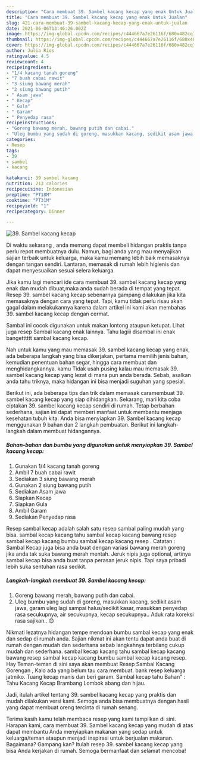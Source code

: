 ```yaml
---
description: "Cara membuat 39. Sambel kacang kecap yang enak Untuk Jualan"
title: "Cara membuat 39. Sambel kacang kecap yang enak Untuk Jualan"
slug: 421-cara-membuat-39-sambel-kacang-kecap-yang-enak-untuk-jualan
date: 2021-06-06T13:46:26.002Z
image: https://img-global.cpcdn.com/recipes/c444667a7e26116f/680x482cq70/39-sambel-kacang-kecap-foto-resep-utama.jpg
thumbnail: https://img-global.cpcdn.com/recipes/c444667a7e26116f/680x482cq70/39-sambel-kacang-kecap-foto-resep-utama.jpg
cover: https://img-global.cpcdn.com/recipes/c444667a7e26116f/680x482cq70/39-sambel-kacang-kecap-foto-resep-utama.jpg
author: Julia Rios
ratingvalue: 4.5
reviewcount: 4
recipeingredient:
- "1/4 kacang tanah goreng"
- "7 buah cabai rawit"
- "3 siung bawang merah"
- "2 siung bawang putih"
- " Asam jawa"
- " Kecap"
- " Gula"
- " Garam"
- " Penyedap rasa"
recipeinstructions:
- "Goreng bawang merah, bawang putih dan cabai."
- "Uleg bumbu yang sudah di goreng, masukkan kacang, sedikit asam jawa, garam uleg lagi sampai halus/sedikit kasar, masukkan penyedap rasa secukupnya, air secukupnya, kecap secukupnya.. Aduk rata koreksi rasa sajikan.. 😊"
categories:
- Resep
tags:
- 39
- sambel
- kacang

katakunci: 39 sambel kacang 
nutrition: 213 calories
recipecuisine: Indonesian
preptime: "PT18M"
cooktime: "PT31M"
recipeyield: "1"
recipecategory: Dinner

---
```



![39. Sambel kacang kecap](https://img-global.cpcdn.com/recipes/c444667a7e26116f/680x482cq70/39-sambel-kacang-kecap-foto-resep-utama.jpg)

Di waktu  sekarang , anda memang dapat membeli hidangan praktis tanpa perlu repot membuatnya dulu. Namun, bagi anda yang mau menyajikan sajian terbaik untuk keluarga, maka kamu memang lebih baik memasaknya dengan tangan sendiri. Lantaran, memasak di rumah lebih higienis dan dapat menyesuaikan sesuai selera keluarga.

Jika kamu lagi mencari ide cara membuat 39. sambel kacang kecap yang enak dan mudah dibuat,maka anda sudah berada di tempat yang tepat. Resep 39. sambel kacang kecap  sebenarnya gampang dilakukan jika kita memasaknya dengan cara yang tepat. Tapi, kamu tidak perlu risau akan gagal dalam melakukannya 
karena dalam artikel ini kami akan membahas 39. sambel kacang kecap dengan cermat.  

Sambal ini cocok digunakan untuk makan lontong ataupun ketupat. Lihat juga resep Sambal kacang enak lainnya. Tahu lagiii disambal ini enak bangetttttt sambal kacang kecap.

Nah untuk kamu yang mau memasak 39. sambel kacang kecap yang enak, ada beberapa langkah yang bisa dikerjakan, pertama memilih jenis bahan, kemudian penentuan bahan segar, hingga cara membuat dan menghidangkannya. kamu Tidak usah pusing kalau mau memasak 39. sambel kacang kecap yang lezat di mana pun anda berada. Sebab, asalkan anda  tahu triknya, maka hidangan ini bisa menjadi suguhan yang spesial.

Berikut ini, ada beberapa tips dan trik dalam memasak caramembuat 39. sambel kacang kecap yang siap dihidangkan. Sekarang, mari kita coba ciptakan 39. sambel kacang kecap sendiri di rumah. Tetap berbahan sederhana, sajian ini dapat memberi manfaat untuk membantu menjaga kesehatan tubuh kita. Anda bisa menyiapkan 39. Sambel kacang kecap menggunakan 9 bahan dan 2 langkah pembuatan. Berikut ini langkah-langkah dalam membuat hidangannya.

<!--inarticleads1-->

##### Bahan-bahan dan bumbu yang digunakan untuk menyiapkan 39. Sambel kacang kecap:

1. Gunakan 1/4 kacang tanah goreng
1. Ambil 7 buah cabai rawit
1. Sediakan 3 siung bawang merah
1. Gunakan 2 siung bawang putih
1. Sediakan  Asam jawa
1. Siapkan  Kecap
1. Siapkan  Gula
1. Ambil  Garam
1. Sediakan  Penyedap rasa


Resep sambal kecap adalah salah satu resep sambal paling mudah yang bisa. sambal kecap kacang tahu sambal kecap kacang bawang resep sambal kecap kacang bumbu sambal kecap kacang resep . Catatan : Sambal Kecap juga bisa anda buat dengan variasi bawang merah goreng jika anda tak suka bawang merah mentah. Jeruk nipis juga optional, artinya sambal kecap bisa anda buat tanpa perasan jeruk nipis. Tapi saya pribadi lebih suka sentuhan rasa sedikit. 

<!--inarticleads2-->

##### Langkah-langkah membuat 39. Sambel kacang kecap:

1. Goreng bawang merah, bawang putih dan cabai.
1. Uleg bumbu yang sudah di goreng, masukkan kacang, sedikit asam jawa, garam uleg lagi sampai halus/sedikit kasar, masukkan penyedap rasa secukupnya, air secukupnya, kecap secukupnya.. Aduk rata koreksi rasa sajikan.. 😊


Nikmati lezatnya hidangan tempe mendoan bumbu sambal kecap yang enak dan sedap di rumah anda. Sajian nikmat ini akan tentu dapat anda buat di rumah dengan mudah dan sederhana sebab langkahnya terbilang cukup mudah dan sederhana. sambal kecap kacang tahu sambal kecap kacang bawang resep sambal kecap kacang bumbu sambal kecap kacang resep. Hay Teman-teman di sini saya akan membuat Resep Sambal Kacang Gorengan , Kalo ada yang belum tau cara membuat. bank resep keluarga jatmiko. Tuang kecap manis dan beri garam. Sambal kecap tahu Bahan&#34; : Tahu Kacang Kecap Brambang Lombok abang dan hijau. 

Jadi, itulah artikel tentang  39. sambel kacang kecap  yang praktis dan mudah dilakukan versi kami. Semoga anda bisa membuatnya dengan hasil yang dapat membuat oreng tercinta di rumah senang. 

Terima kasih kamu telah membaca resep yang kami tampilkan di sini. Harapan kami, cara membuat  39. Sambel kacang kecap yang mudah di atas dapat membantu Anda menyiapkan makanan yang sedap untuk keluarga/teman ataupun menjadi inspirasi untuk berjualan makanan. Bagaimana? Gampang kan? Itulah resep 39. sambel kacang kecap yang bisa Anda kerjakan di rumah. Semoga bermanfaat dan selamat mencoba!

